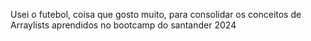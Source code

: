 Usei o futebol, coisa que gosto muito, para consolidar os conceitos de Arraylists aprendidos no bootcamp do santander 2024
